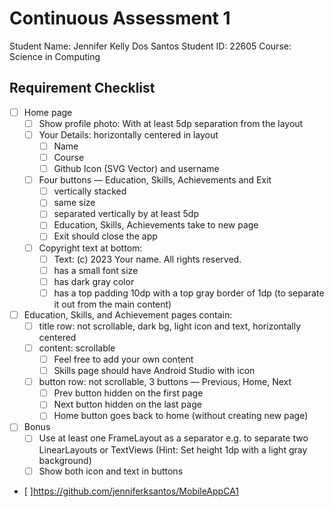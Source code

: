 # Continuous Assessment 1

Student Name: Jennifer Kelly Dos Santos
Student ID: 22605
Course: Science in Computing

## Requirement Checklist

- [ ] Home page
    - [ ] Show profile photo: With at least 5dp separation from the layout
    - [ ] Your Details: horizontally centered in layout
        - [ ] Name
        - [ ] Course
        - [ ] Github Icon (SVG Vector) and username
    - [ ] Four buttons — Education, Skills, Achievements and Exit
        - [ ] vertically stacked
        - [ ] same size
        - [ ] separated vertically by at least 5dp
        - [ ] Education, Skills, Achievements take to new page
        - [ ] Exit should close the app
    - [ ] Copyright text at bottom:
        - [ ] Text: (c) 2023 Your name. All rights reserved.
        - [ ] has a small font size
        - [ ] has dark gray color
        - [ ] has a top padding 10dp with a top gray border of 1dp (to separate it out from the main content)
- [ ] Education, Skills, and Achievement pages contain:
    - [ ] title row: not scrollable, dark bg, light icon and text, horizontally centered
    - [ ] content: scrollable
        - [ ] Feel free to add your own content
        - [ ] Skills page should have Android Studio with icon
    - [ ] button row: not scrollable, 3 buttons — Previous, Home, Next
        - [ ] Prev button hidden on the first page
        - [ ] Next button hidden on the last page
        - [ ] Home button goes back to home (without creating new page)
- [ ] Bonus
    - [ ] Use at least one FrameLayout as a separator e.g. to separate two LinearLayouts or TextViews (Hint: Set height 1dp with a light gray background)
    - [ ] Show both icon and text in buttons
- [ ]https://github.com/jenniferksantos/MobileAppCA1